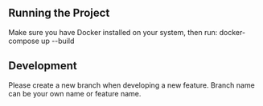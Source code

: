 ## Running the Project
Make sure you have Docker installed on your system, then run: docker-compose up --build

## Development
Please create a new branch when developing a new feature. Branch name can be your own name or feature name.
